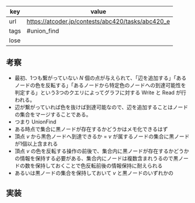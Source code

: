 
| key  | value                                             |
| ---- | ------------------------------------------------- |
| url  | https://atcoder.jp/contests/abc420/tasks/abc420_e |
| tags | #union_find                                       |
| lose |                                                   |

## 考察

- 最初、1つも繋がっていない $N$ 個の点が与えられて、「辺を追加する」「あるノードの色を反転する」「あるノードから特定色のノードへの到達可能性を判定する」という3つのクエリによってグラフに対する Write と Read が行われる。
- 辺が繋がっていれば色を抜けば到達可能なので、辺を追加することはノードの集合をマージすることである。
- つまり UnionFind
- ある時点で集合に黒ノードが存在するかどうかはメモ化できるはず
- 頂点 $v$ から黒色ノードへ到達できるか = $v$ が属するノードの集合に黒ノードが1個以上含まれる
- 頂点 $v$ の色を反転する操作の前後で、集合内に黒ノードが存在するかどうかの情報を保持する必要がある、集合内にノードは複数含まれうるので黒ノードの数を保持しておくことで色反転前後の情報保持に耐えられる
- あるいは黒ノードの集合を保持しておいて $v$ と黒ノードのいずれかの

## 実装

